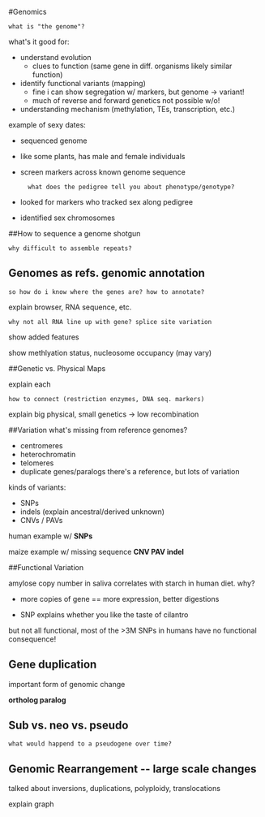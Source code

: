 #Genomics

	what is "the genome"?

what's it good for:

- understand evolution 
	- clues to function (same gene in diff. organisms likely similar function)
- identify functional variants (mapping)
	- fine i can show segregation w/ markers, but genome -> variant!
    - much of reverse and forward genetics not possible w/o!
- understanding mechanism (methylation, TEs, transcription, etc.)

example of sexy dates:

- sequenced genome
- like some plants, has male and female individuals
- screen markers across known genome sequence

		what does the pedigree tell you about phenotype/genotype?
    
- looked for markers who tracked sex along pedigree
- identified sex chromosomes

##How to sequence a genome
shotgun

	why difficult to assemble repeats?

## Genomes as refs. genomic annotation

	so how do i know where the genes are? how to annotate?

explain browser, RNA sequence, etc.

	why not all RNA line up with gene? splice site variation

show added features

show methlyation status, nucleosome occupancy (may vary)

##Genetic vs. Physical Maps

explain each

	how to connect (restriction enzymes, DNA seq. markers)

explain big physical, small genetics -> low recombination

##Variation
	what's missing from reference genomes?

- centromeres
- heterochromatin
- telomeres
- duplicate genes/paralogs
there's a reference, but lots of variation

kinds of variants:

- SNPs
- indels (explain ancestral/derived unknown)
- CNVs / PAVs

human example w/ **SNPs**

maize example w/ missing sequence **CNV PAV indel**

##Functional Variation

amylose copy number in saliva correlates with starch in human diet. why?

- more copies of gene == more expression, better digestions

- SNP explains whether you like the taste of cilantro

but not all functional, most of the >3M SNPs in humans have no functional consequence!

## Gene duplication

important form of genomic change

**ortholog paralog**

## Sub vs. neo vs. pseudo

	what would happend to a pseudogene over time?
    
    

## Genomic Rearrangement -- large scale changes

talked about inversions, duplications, polyploidy, translocations

explain graph


